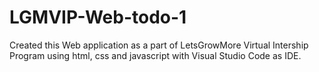 # LGMVIP-Web-todo-1
Created this Web application as a part of LetsGrowMore Virtual Intership Program using html, css and javascript with Visual Studio Code as IDE.
